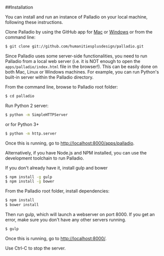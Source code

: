 ##Installation

You can install and run an instance of Palladio on your local machine, following these instructions.

Clone Palladio by using the GitHub app for [Mac](http://mac.github.com/) or [Windows](http://windows.github.com/) or from the command line:

``` sh
$ git clone git://github.com/humanitiesplusdesign/palladio.git
```
	
Since Palladio uses some server-side functionalities, you need to run Palladio from a local web server (i.e. it is NOT enough to open the `apps/palladio/index.html` file in the browser!). This can be easily done on both Mac, Linux or Windows machines. For example, you can run Python's built-in server within the Palladio directory.

From the command line, browse to Palladio root folder:

``` sh
$ cd palladio
```

Run Python 2 server:

``` sh
$ python -m SimpleHTTPServer
```

or for Python 3+

``` sh
$ python -m http.server
```

Once this is running, go to [http://localhost:8000/apps/palladio](http://localhost:8000/apps/palladio).


Alternatively, if you have Node.js and NPM installed, you can use the development toolchain to run Palladio.

If you don't already have it, install gulp and bower

``` sh
$ npm install -g gulp
$ npm install -g bower
```

From the Palladio root folder, install dependencies:

``` sh
$ npm install
$ bower install
```

Then run gulp, which will launch a webserver on port 8000. If you get an error, make sure you don't have any other servers running.

``` sh
$ gulp
```

Once this is running, go to [http://localhost:8000/](http://localhost:8000/).

Use Ctrl-C to stop the server.